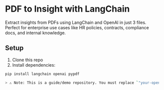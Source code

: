 # PDF to Insight with LangChain

Extract insights from PDFs using LangChain and OpenAI in just 3 files. Perfect for enterprise use cases like HR policies, contracts, compliance docs, and internal knowledge.

## Setup

1. Clone this repo  
2. Install dependencies:

```bash
pip install langchain openai pypdf

> ⚠️ Note: This is a guide/demo repository. You must replace `"your-openai-api-key"` in `extractor.py` with your own OpenAI API key to run the script.
